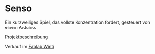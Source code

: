 # Senso
Ein kurzweiliges Spiel, das vollste Konzentration fordert, gesteuert von einem Arduino.

[Projektbeschreibung](http://www.fablabwinti.ch/fablab-kits/senso/)

Verkauf im [Fablab Winti](http://www.fablabwinti.ch/)
